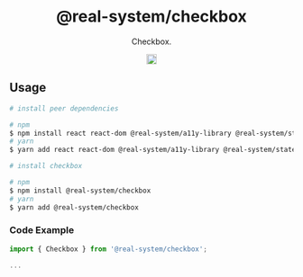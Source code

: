 <h1 align="center">@real-system/checkbox</h1>
<p align="center">Checkbox.</p>
<p align="center">
<a href="https://www.npmjs.com/package/@real-system/checkbox"><img src="https://badgen.net/npm/v/@real-system/checkbox?label=&icon=npm&color=blue" alt="npm version" height="18"/></a>
</p>

## Usage

```bash
# install peer dependencies

# npm
$ npm install react react-dom @real-system/a11y-library @real-system/state-library @real-system/styling-library @real-system/theme-library @real-system/typography @real-system/utils-library
# yarn
$ yarn add react react-dom @real-system/a11y-library @real-system/state-library @real-system/styling-library @real-system/theme-library @real-system/typography @real-system/utils-library

# install checkbox

# npm
$ npm install @real-system/checkbox
# yarn
$ yarn add @real-system/checkbox
```

### Code Example

```typescript
import { Checkbox } from '@real-system/checkbox';

...

```
